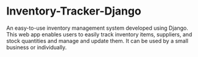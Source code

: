 # Inventory-Tracker-Django
An easy-to-use inventory management system developed using Django. This web app enables users to easily track inventory items, suppliers, and stock quantities and manage and update them. It can be used by a small business or individually.
